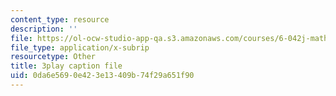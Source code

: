 ```yaml
---
content_type: resource
description: ''
file: https://ol-ocw-studio-app-qa.s3.amazonaws.com/courses/6-042j-mathematics-for-computer-science-spring-2015/0da6e5690e423e13409b74f29a651f90_s-E5T3igntw.srt
file_type: application/x-subrip
resourcetype: Other
title: 3play caption file
uid: 0da6e569-0e42-3e13-409b-74f29a651f90
---
```

